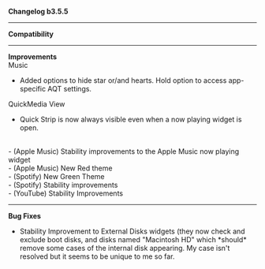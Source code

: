 **Changelog b3.5.5**

----
**Compatibility**


----
**Improvements**
<br>
Music
- Added options to hide star or/and hearts. Hold option to access app-specific AQT settings.

QuickMedia View
- Quick Strip is now always visible even when a now playing widget is open.
<br>
- (Apple Music) Stability improvements to the Apple Music now playing widget<br>
- (Apple Music) New Red theme<br>
- (Spotify) New Green Theme<br>
- (Spotify) Stability improvements<br>
- (YouTube) Stability Improvements<br>



----
**Bug Fixes**
- Stability Improvement to External Disks widgets (they now check and exclude boot disks, and disks named "Macintosh HD" which \*should\* remove some cases of the internal disk appearing. My case isn't resolved but it seems to be unique to me so far.

